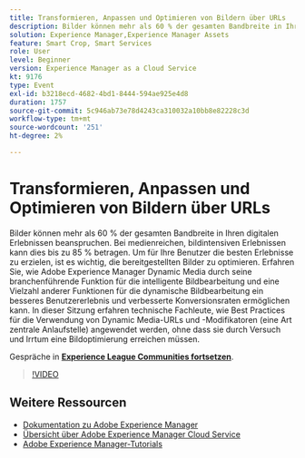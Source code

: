 ```yaml
---
title: Transformieren, Anpassen und Optimieren von Bildern über URLs
description: Bilder können mehr als 60 % der gesamten Bandbreite in Ihren digitalen Erlebnissen beanspruchen. Bei medienreichen, bildintensiven Erlebnissen kann dies bis zu 85 % betragen. Um für Ihre Benutzer die besten Erlebnisse zu erzielen, ist es wichtig, die bereitgestellten Bilder zu optimieren. Erfahren Sie, wie Adobe Experience Manager Dynamic Media durch seine branchenführende Funktion für die intelligente Bildbearbeitung und eine Vielzahl anderer Funktionen für die dynamische Bildbearbeitung ein besseres Benutzererlebnis und verbesserte Konversionsraten ermöglichen kann. In dieser Sitzung erfahren technische Fachleute, wie Best Practices für die Verwendung von Dynamic Media-URLs und -Modifikatoren (eine Art zentrale Anlaufstelle) angewendet werden, ohne dass sie durch Versuch und Irrtum eine Bildoptimierung erreichen müssen.
solution: Experience Manager,Experience Manager Assets
feature: Smart Crop, Smart Services
role: User
level: Beginner
version: Experience Manager as a Cloud Service
kt: 9176
type: Event
exl-id: b3218ecd-4682-4bd1-8444-594ae925e4d8
duration: 1757
source-git-commit: 5c946ab73e78d4243ca310032a10bb8e82228c3d
workflow-type: tm+mt
source-wordcount: '251'
ht-degree: 2%

---
```


# Transformieren, Anpassen und Optimieren von Bildern über URLs

Bilder können mehr als 60 % der gesamten Bandbreite in Ihren digitalen Erlebnissen beanspruchen. Bei medienreichen, bildintensiven Erlebnissen kann dies bis zu 85 % betragen. Um für Ihre Benutzer die besten Erlebnisse zu erzielen, ist es wichtig, die bereitgestellten Bilder zu optimieren. Erfahren Sie, wie Adobe Experience Manager Dynamic Media durch seine branchenführende Funktion für die intelligente Bildbearbeitung und eine Vielzahl anderer Funktionen für die dynamische Bildbearbeitung ein besseres Benutzererlebnis und verbesserte Konversionsraten ermöglichen kann. In dieser Sitzung erfahren technische Fachleute, wie Best Practices für die Verwendung von Dynamic Media-URLs und -Modifikatoren (eine Art zentrale Anlaufstelle) angewendet werden, ohne dass sie durch Versuch und Irrtum eine Bildoptimierung erreichen müssen.

Gespräche in **[Experience League Communities fortsetzen](https://adobe.ly/3F58miP)**.

>[!VIDEO](https://video.tv.adobe.com/v/337847/?quality=12&learn=on&hidetitle=true)

## Weitere Ressourcen

- [Dokumentation zu Adobe Experience Manager](https://experienceleague.adobe.com/docs/experience-manager-cloud-service.html?lang=de)
- [Übersicht über Adobe Experience Manager Cloud Service](https://experienceleague.adobe.com/docs/experience-manager-cloud-service/overview/home.html?lang=de)
- [Adobe Experience Manager-Tutorials](https://experienceleague.adobe.com/docs/experience-manager-tutorials.html?lang=de)

